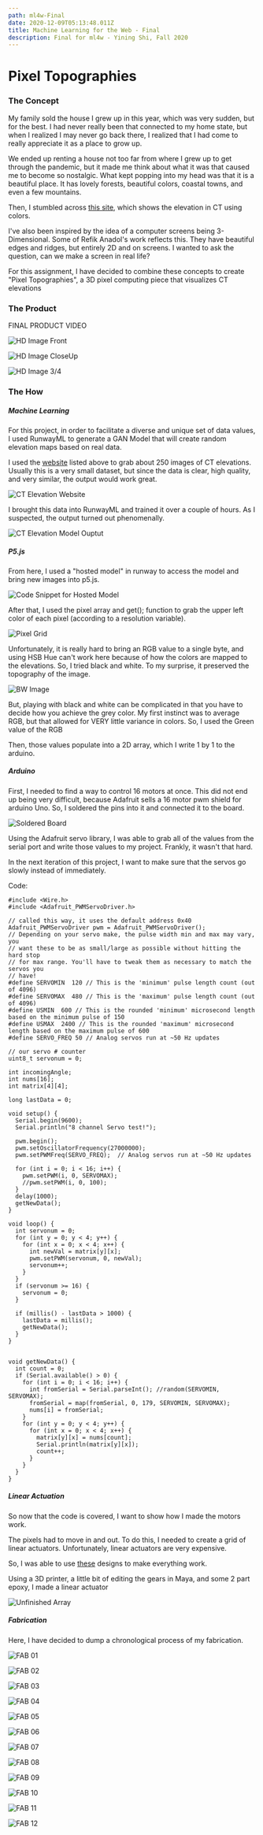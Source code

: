 ```yaml
---
path: ml4w-Final
date: 2020-12-09T05:13:48.011Z
title: Machine Learning for the Web - Final
description: Final for ml4w - Yining Shi, Fall 2020
---
```

# Pixel Topographies

### The Concept
My family sold the house I grew up in this year, which was very sudden, but for the best. I had never really been that connected to my home state, but when I realized I may never go back there, I realized that I had come to really appreciate it as a place to grow up.

We ended up renting a house not too far from where I grew up to get through the pandemic, but it made me think about what it was that caused me to become so nostalgic. What kept popping into my head was that it is a beautiful place. It has lovely forests, beautiful colors, coastal towns, and even a few mountains.

Then, I stumbled across [this site](https://cteco.uconn.edu/viewers/ctelevation/), which shows the elevation in CT using colors.

I've also been inspired by the idea of a computer screens being 3-Dimensional. Some of Refik Anadol's work reflects this. They have beautiful edges and ridges, but entirely 2D and on screens. I wanted to ask the question, can we make a screen in real life?

For this assignment, I have decided to combine these concepts to create "Pixel Topographies", a 3D pixel computing piece that visualizes CT elevations

### The Product

FINAL PRODUCT VIDEO

![HD Image Front](/../assets/pComp/final/hd/HD_Front.png)

![HD Image CloseUp](/../assets/pComp/final/hd/HD_CU.png)

![HD Image 3/4](/../assets/pComp/final/hd/HD_3_4.png)

### The How

##### Machine Learning

For this project, in order to facilitate a diverse and unique set of data values, I used RunwayML to generate a GAN Model that will create random elevation maps based on real data.

I used the [website](https://cteco.uconn.edu/viewers/ctelevation/) listed above to grab about 250 images of CT elevations. Usually this is a very small dataset, but since the data is clear, high quality, and very similar, the output would work great.

![CT Elevation Website](/../assets/pComp/final/ml/map.png)

I brought this data into RunwayML and trained it over a couple of hours. As I suspected, the output turned out phenomenally.

![CT Elevation Model Ouptut](/../assets/pComp/final/ml/train.png)

##### P5.js

From here, I used a "hosted model" in runway to access the model and bring new images into p5.js.

![Code Snippet for Hosted Model](/../assets/pComp/final/p5/codeSnip.png)

After that, I used the pixel array and get(); function to grab the upper left color of each pixel (according to a resolution variable). 

![Pixel Grid](/../assets/pComp/final/p5/pixelGrid.png)

Unfortunately, it is really hard to bring an RGB value to a single byte, and using HSB Hue can't work here because of how the colors are mapped to the elevations. So, I tried black and white. To my surprise, it preserved the topography of the image.

![BW Image](/../assets/pComp/final/p5/BW.png)

But, playing with black and white can be complicated in that you have to decide how you achieve the grey color. My first instinct was to average RGB, but that allowed for VERY little variance in colors. So, I used the Green value of the RGB

Then, those values populate into a 2D array, which I write 1 by 1 to the arduino.

##### Arduino

First, I needed to find a way to control 16 motors at once. This did not end up being very difficult, because Adafruit sells a 16 motor pwm shield for arduino Uno. So, I soldered the pins into it and connected it to the board.

![Soldered Board](/../assets/pComp/final/arduino/solder.png)

Using the Adafruit servo library, I was able to grab all of the values from the serial port and write those values to my project. Frankly, it wasn't that hard.

In the next iteration of this project, I want to make sure that the servos go slowly instead of immediately.

Code:

```
#include <Wire.h>
#include <Adafruit_PWMServoDriver.h>

// called this way, it uses the default address 0x40
Adafruit_PWMServoDriver pwm = Adafruit_PWMServoDriver();
// Depending on your servo make, the pulse width min and max may vary, you
// want these to be as small/large as possible without hitting the hard stop
// for max range. You'll have to tweak them as necessary to match the servos you
// have!
#define SERVOMIN  120 // This is the 'minimum' pulse length count (out of 4096)
#define SERVOMAX  480 // This is the 'maximum' pulse length count (out of 4096)
#define USMIN  600 // This is the rounded 'minimum' microsecond length based on the minimum pulse of 150
#define USMAX  2400 // This is the rounded 'maximum' microsecond length based on the maximum pulse of 600
#define SERVO_FREQ 50 // Analog servos run at ~50 Hz updates

// our servo # counter
uint8_t servonum = 0;

int incomingAngle;
int nums[16];
int matrix[4][4];

long lastData = 0;

void setup() {
  Serial.begin(9600);
  Serial.println("8 channel Servo test!");

  pwm.begin();
  pwm.setOscillatorFrequency(27000000);
  pwm.setPWMFreq(SERVO_FREQ);  // Analog servos run at ~50 Hz updates

  for (int i = 0; i < 16; i++) {
    pwm.setPWM(i, 0, SERVOMAX);
    //pwm.setPWM(i, 0, 100);
  }
  delay(1000);
  getNewData();
}

void loop() {
  int servonum = 0;
  for (int y = 0; y < 4; y++) {
    for (int x = 0; x < 4; x++) {
      int newVal = matrix[y][x];
      pwm.setPWM(servonum, 0, newVal);
      servonum++;
    }
  }
  if (servonum >= 16) {
    servonum = 0;
  }

  if (millis() - lastData > 1000) {
    lastData = millis();
    getNewData();
  }
}


void getNewData() {
  int count = 0;
  if (Serial.available() > 0) {
    for (int i = 0; i < 16; i++) {
      int fromSerial = Serial.parseInt(); //random(SERVOMIN, SERVOMAX);
      fromSerial = map(fromSerial, 0, 179, SERVOMIN, SERVOMAX);
      nums[i] = fromSerial;
    }
    for (int y = 0; y < 4; y++) {
      for (int x = 0; x < 4; x++) {
        matrix[y][x] = nums[count];
        Serial.println(matrix[y][x]);
        count++;
      }
    }
  }
}
```

##### Linear Actuation

So now that the code is covered, I want to show how I made the motors work. 

The pixels had to move in and out. To do this, I needed to create a grid of linear actuators. Unfortunately, linear actuators are very expensive. 

So, I was able to use [these](https://www.youtube.com/watch?v=2vAoOYF3m8U&t=87s&ab_channel=PotentPrintables) designs to make everything work.

Using a 3D printer, a little bit of editing the gears in Maya, and some 2 part epoxy, I made a linear actuator

![Unfinished Array](/../assets/pComp/final/fab/pegs.png)

##### Fabrication

Here, I have decided to dump a chronological process of my fabrication.

![FAB 01](/../assets/pComp/final/fab/01.png)

![FAB 02](/../assets/pComp/final/fab/02.png)

![FAB 03](/../assets/pComp/final/fab/03.png)

![FAB 04](/../assets/pComp/final/fab/04.png)

![FAB 05](/../assets/pComp/final/fab/05.png)

![FAB 06](/../assets/pComp/final/fab/06.png)

![FAB 07](/../assets/pComp/final/fab/07.png)

![FAB 08](/../assets/pComp/final/fab/08.png)

![FAB 09](/../assets/pComp/final/fab/09.png)

![FAB 10](/../assets/pComp/final/fab/10.png)

![FAB 11](/../assets/pComp/final/fab/11.png)

![FAB 12](/../assets/pComp/final/fab/12.png)

